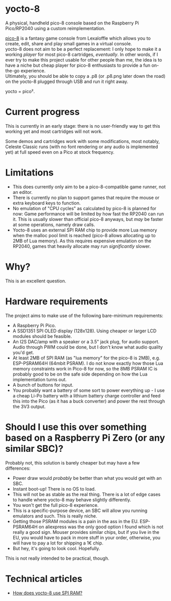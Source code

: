 # yocto-8

A physical, handheld pico-8 console based on the Raspberry Pi Pico/RP2040 using a custom reimplementation.

[pico-8](https://www.lexaloffle.com/pico-8.php) is a fantasy game console from Lexaloffle which allows you to create, edit, share and play small games in a virtual console.  
yocto-8 does not aim to be a perfect replacement: I only hope to make it a working *player* for most pico-8 cartridges, *eventually*. In other words, if I ever try to make this project usable for other people than me, the idea is to have a niche but cheap player for pico-8 enthusiasts to provide a fun on-the-go experience.  
Ultimately, you should be able to copy a .p8 (or .p8.png later down the road) on the yocto-8 plugged through USB and run it right away.

yocto = pico².

# Current progress

This is currently in an early stage: there is no user-friendly way to get this working yet and most cartridges will not work.

Some demos and cartridges work with some modifications, most notably, Celeste Classic runs (with no font rendering or any audio is implemented yet) at full speed even on a Pico at stock frequency.

# Limitations

- This does currently only aim to be a pico-8-compatible game runner, not an editor.
- There is currently no plan to support games that require the mouse or extra keyboard keys to function.
- No emulation of "CPU cycles" as calculated by pico-8 is planned for now: Game performance will be limited by how fast the RP2040 can run it. This is usually slower than official pico-8 anyways, but *may* be faster at some operations, namely draw calls.
- Yocto-8 uses an external SPI RAM chip to provide more Lua memory when the malloc pool limit is reached (pico-8 allows allocating up to 2MB of Lua memory). As this requires expensive emulation on the RP2040, games that heavily allocate may run *significantly* slower.

# Why?

This is an excellent question.

# Hardware requirements

The project aims to make use of the following bare-minimum requirements:
- A Raspberry Pi Pico.
- A SSD1351 SPI OLED display (128x128). Using cheaper or larger LCD modules should be feasible.
- An I2S DAC/amp with a speaker or a 3.5" jack plug, for audio support. Audio through PWM could be done, but I don't know what audio quality you'd get.
- At least 2MB of SPI RAM (as "lua memory" for the pico-8 is 2MB), e.g. ESP-PSRAM64H (64mbit PSRAM). I do not know exactly how those Lua memory constraints work in Pico-8 for now, so the 8MB PSRAM IC is probably good to be on the safe side depending on how the Lua implementation turns out.
- A bunch of buttons for input.
- You probably want a battery of some sort to power everything up - I use a cheap Li-Po battery with a lithium battery charge controller and feed this into the Pico (as it has a buck converter) and power the rest through the 3V3 output.

# Should I use this over something based on a Raspberry Pi Zero (or any similar SBC)?

Probably not, this solution is barely cheaper but may have a few differences:
- Power draw would _probably_ be better than what you would get with an SBC.
- Instant boot-up! There is no OS to load.
- This will not be as stable as the real thing. There is a lot of edge cases to handle where yocto-8 may behave slightly differently.
- You won't get the full pico-8 experience.
- This is a specific-purpose device, an SBC will allow you running emulators and such. This is really niche.
- Getting those PSRAM modules is a pain in the ass in the EU. ESP-PSRAM64H on aliexpress was the only good option I found which is not really a good sign. Mouser provides similar chips, but if you live in the EU, you would have to pack in more stuff in your order, otherwise, you will have to pay a lot for shipping a 1€ chip.
- But hey, it's going to look cool. Hopefully.

This is not really intended to be practical, though.

# Technical articles

- [How does yocto-8 use SPI RAM?](doc/extmem.md)